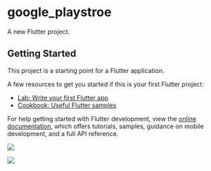 # google_playstroe

A new Flutter project.

## Getting Started

This project is a starting point for a Flutter application.

A few resources to get you started if this is your first Flutter project:

- [Lab: Write your first Flutter app](https://docs.flutter.dev/get-started/codelab)
- [Cookbook: Useful Flutter samples](https://docs.flutter.dev/cookbook)

For help getting started with Flutter development, view the
[online documentation](https://docs.flutter.dev/), which offers tutorials,
samples, guidance on mobile development, and a full API reference.

<p>
<img src="https://user-images.githubusercontent.com/119030630/226802166-7d16285e-4b3c-4988-8780-4cbcad493702.png">
</p>

<p>
<img src="https://user-images.githubusercontent.com/119030630/226802388-f09dda78-f46c-4ef5-aacd-55c0a3578a67.png">
</p>
